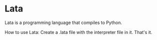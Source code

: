 # Lata
Lata is a programming language that compiles to Python.

How to use Lata:
Create a .lata file with the interpreter file in it. That's it.
    
